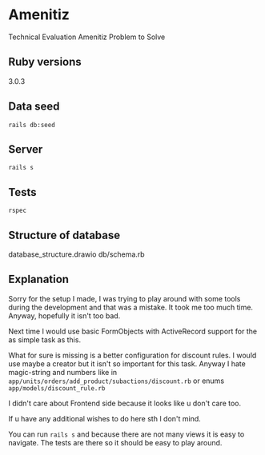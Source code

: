 # Amenitiz
Technical Evaluation Amenitiz Problem to Solve

## Ruby versions
3.0.3

## Data seed
`rails db:seed`

## Server
`rails s`

## Tests
`rspec`

## Structure of database
database_structure.drawio
db/schema.rb

## Explanation
Sorry for the setup I made, I was trying to play around with some tools during the development and that was a mistake. It took me too much time. Anyway, hopefully it isn't too bad.

Next time I would use basic FormObjects with ActiveRecord support for the as simple task as this.

What for sure is missing is a better configuration for discount rules. I would use maybe a creator but it isn't so important for this task. Anyway I hate magic-string and numbers like in `app/units/orders/add_product/subactions/discount.rb` or enums `app/models/discount_rule.rb`

I didn't care about Frontend side because it looks like u don't care too.

If u have any additional wishes to do here sth I don't mind.

You can run `rails s` and because there are not many views it is easy to navigate. The tests are there so it should be easy to play around.